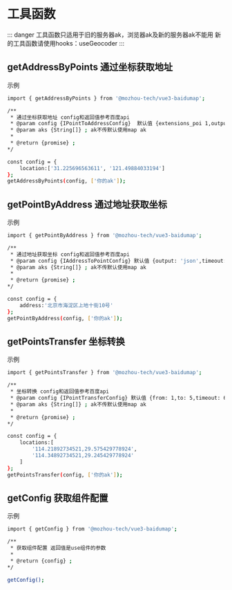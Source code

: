 # 工具函数


::: danger 工具函数只适用于旧的服务器ak，浏览器ak及新的服务器ak不能用
新的工具函数请使用hooks：useGeocoder
:::

## getAddressByPoints 通过坐标获取地址
示例

```bash
import { getAddressByPoints } from '@mozhou-tech/vue3-baidumap';

/**
 * 通过坐标获取地址 config和返回值参考百度api
 * @param config {IPointToAddressConfig}  默认值 {extensions_poi 1,output: 'json',coordtype: 'wgs84ll',timeout: 60  }
 * @param aks {String[]} ; ak不传默认使用map ak
 * 
 * @return {promise} ; 
*/

const config = {
    location:['31.225696563611', '121.49884033194']
};
getAddressByPoints(config, ['你的ak']);
```

## getPointByAddress 通过地址获取坐标
示例

```bash
import { getPointByAddress } from '@mozhou-tech/vue3-baidumap';

/**
 * 通过地址获取坐标 config和返回值参考百度api
 * @param config {IAddressToPointConfig} 默认值 {output: 'json',timeout: 60}
 * @param aks {String[]} ; ak不传默认使用map ak
 * 
 * @return {promise} ; 
*/

const config = {
    address:'北京市海淀区上地十街10号'
};
getPointByAddress(config, ['你的ak']);
```

## getPointsTransfer 坐标转换
示例

```bash
import { getPointsTransfer } from '@mozhou-tech/vue3-baidumap';

/**
 * 坐标转换 config和返回值参考百度api
 * @param config {IPointTransferConfig} 默认值 {from: 1,to: 5,timeout: 60}
 * @param aks {String[]} ; ak不传默认使用map ak
 * 
 * @return {promise} ; 
*/

const config = {
    locations:[
        '114.21892734521,29.575429778924',
        '114.34892734521,29.245429778924'
    ]
};
getPointsTransfer(config, ['你的ak']);
```

## getConfig 获取组件配置
示例

```bash
import { getConfig } from '@mozhou-tech/vue3-baidumap';

/**
 * 获取组件配置 返回值是use组件的参数
 * 
 * @return {config} ; 
*/

getConfig();
```
